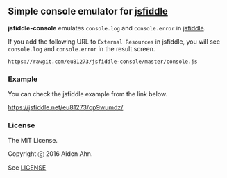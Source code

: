## Simple console emulator for [jsfiddle](https://jsfiddle.net/)

**jsfiddle-console** emulates `console.log` and `console.error` in [jsfiddle](https://jsfiddle.net/).

If you add the following URL to `External Resources` in jsfiddle, you will see `console.log` and `console.error` in the result screen.

```
https://rawgit.com/eu81273/jsfiddle-console/master/console.js
```

### Example
You can check the jsfiddle example from the link below.

https://jsfiddle.net/eu81273/op9wumdz/


### License

The MIT License.

Copyright ⓒ 2016 Aiden Ahn.

See [LICENSE](https://github.com/eu81273/jsfiddle-console/blob/master/LICENSE.md)

